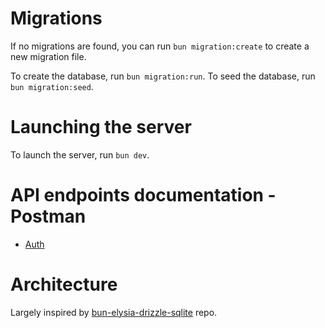 # Migrations

If no migrations are found, you can run `bun migration:create` to create a new migration file.

To create the database, run `bun migration:run`.
To seed the database, run `bun migration:seed`.

# Launching the server

To launch the server, run `bun dev`.

# API endpoints documentation - Postman

- [Auth](https://www.postman.com/aerospace-saganist-97722033/demands/collection/rajwc63/users?action=share&creator=25637739)

# Architecture

Largely inspired by [bun-elysia-drizzle-sqlite](https://github.com/remuspoienar/bun-elysia-drizzle-sqlite) repo.
